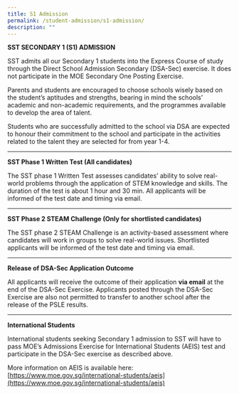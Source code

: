 ```yaml
---
title: S1 Admission
permalink: /student-admission/s1-admission/
description: ""
---
```

**SST SECONDARY 1 (S1) ADMISSION**

SST admits all our Secondary 1 students into the Express Course of study through the Direct School Admission Secondary (DSA-Sec) exercise. It does not participate in the MOE Secondary One Posting Exercise. 

Parents and students are encouraged to choose schools wisely based on the student’s aptitudes and strengths, bearing in mind the schools’ academic and non-academic requirements, and the programmes available to develop the area of talent.

Students who are successfully admitted to the school via DSA are expected to honour their commitment to the school and participate in the activities related to the talent they are selected for from year 1-4.

* * *
**SST Phase 1 Written Test (All candidates)**

The SST phase 1 Written Test assesses candidates’ ability to solve real-world problems through the application of STEM knowledge and skills. The duration of the test is about 1 hour and 30 min.  All applicants will be informed of the test date and timing via email.

***
**SST Phase 2 STEAM Challenge (Only for shortlisted candidates)**

The SST phase 2 STEAM Challenge is an activity-based assessment where candidates will work in groups to solve real-world issues. Shortlisted applicants will be informed of the test date and timing via email.

***
****Release of DSA-Sec Application Outcome****

All applicants will receive the outcome of their application **via email** at the end of the DSA-Sec Exercise. Applicants posted through the DSA-Sec Exercise are also not permitted to transfer to another school after the release of the PSLE results.

***
****International Students****

International students seeking Secondary 1 admission to SST will have to pass MOE’s Admissions Exercise for International Students (AEIS) test and participate in the DSA-Sec exercise as described above.

More information on AEIS is available here: [https://www.moe.gov.sg/international-students/aeis](https://www.moe.gov.sg/international-students/aeis)
